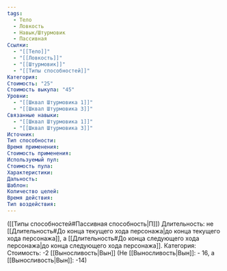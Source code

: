 ```yaml
---
tags:
  - Тело
  - Ловкость
  - Навык/Штурмовик
  - Пассивная
Ссылки:
  - "[[Тело]]"
  - "[[Ловкость]]"
  - "[[Штурмовик]]"
  - "[[Типы способностей]]"
Категория: 
Стоимость: "25"
Стоимость выкупа: "45"
Уровни:
  - "[[Шквал Штурмовика 1]]"
  - "[[Шквал Штурмовика 3]]"
Связанные навыки:
  - "[[Шквал Штурмовика 1]]"
  - "[[Шквал Штурмовика 3]]"
Источник:
Тип способности:
Время применения:
Стоимость применения:
Используемый пул:
Стоимость пула:
Характеристики:
Дальность:
Шаблон:
Количество целей:
Время действия:
Тип воздействия:
---
```

([[Типы способностей#Пассивная способность|П]]) Длительность: не [[Длительность#До конца текущего хода персонажа|до конца текущего хода персонажа]], а [[Длительность#До конца следующего хода персонажа|до конца следующего хода персонажа]]. 
Категория: 
Стоимость: -2 [[Выносливость|Вын]] (Не [[Выносливость|Вын]]: - 16, а [[Выносливость|Вын]]: -14)